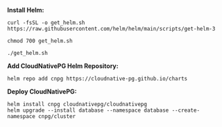 
**Install Helm:**
```
curl -fsSL -o get_helm.sh https://raw.githubusercontent.com/helm/helm/main/scripts/get-helm-3

chmod 700 get_helm.sh

./get_helm.sh
``````

**Add CloudNativePG Helm Repository:**
```
helm repo add cnpg https://cloudnative-pg.github.io/charts
```

**Deploy CloudNativePG:**
```
helm install cnpg cloudnativepg/cloudnativepg
helm upgrade --install database --namespace database --create-namespace cnpg/cluster
```
